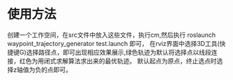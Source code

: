 # 使用方法
创建一个工作空间，在src文件中放入这些文件，执行cm,然后执行 roslaunch waypoint_trajectory_generator test.launch 即可，
在rviz界面中选择3D工具(快捷键G)选择路径点，即可出现相应效果展示,绿色轨迹为默认将选择点以线段连接，红色为用闭式求解算法求出来的最优轨迹。
默认起点为原点，终止选点时选择z轴值为负的点即可。

